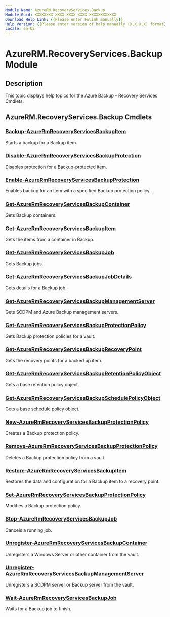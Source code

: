 ```yaml
---
Module Name: AzureRM.RecoveryServices.Backup
Module Guid: XXXXXXXX-XXXX-XXXX-XXXX-XXXXXXXXXXXX
Download Help Link: {{Please enter FwLink manually}}
Help Version: {{Please enter version of help manually (X.X.X.X) format}}
Locale: en-US
---
```


# AzureRM.RecoveryServices.Backup Module
## Description
This topic displays help topics for the Azure Backup - Recovery Services Cmdlets.

## AzureRM.RecoveryServices.Backup Cmdlets
### [Backup-AzureRmRecoveryServicesBackupItem](Backup-AzureRmRecoveryServicesBackupItem.md)
Starts a backup for a Backup item.

### [Disable-AzureRmRecoveryServicesBackupProtection](Disable-AzureRmRecoveryServicesBackupProtection.md)
Disables protection for a Backup-protected item.

### [Enable-AzureRmRecoveryServicesBackupProtection](Enable-AzureRmRecoveryServicesBackupProtection.md)
Enables backup for an item with a specified Backup protection policy.

### [Get-AzureRmRecoveryServicesBackupContainer](Get-AzureRmRecoveryServicesBackupContainer.md)
Gets Backup containers.

### [Get-AzureRmRecoveryServicesBackupItem](Get-AzureRmRecoveryServicesBackupItem.md)
Gets the items from a container in Backup.

### [Get-AzureRmRecoveryServicesBackupJob](Get-AzureRmRecoveryServicesBackupJob.md)
Gets Backup jobs.

### [Get-AzureRmRecoveryServicesBackupJobDetails](Get-AzureRmRecoveryServicesBackupJobDetails.md)
Gets details for a Backup job.

### [Get-AzureRmRecoveryServicesBackupManagementServer](Get-AzureRmRecoveryServicesBackupManagementServer.md)
Gets SCDPM and Azure Backup management servers.

### [Get-AzureRmRecoveryServicesBackupProtectionPolicy](Get-AzureRmRecoveryServicesBackupProtectionPolicy.md)
Gets Backup protection policies for a vault.

### [Get-AzureRmRecoveryServicesBackupRecoveryPoint](Get-AzureRmRecoveryServicesBackupRecoveryPoint.md)
Gets the recovery points for a backed up item.

### [Get-AzureRmRecoveryServicesBackupRetentionPolicyObject](Get-AzureRmRecoveryServicesBackupRetentionPolicyObject.md)
Gets a base retention policy object.

### [Get-AzureRmRecoveryServicesBackupSchedulePolicyObject](Get-AzureRmRecoveryServicesBackupSchedulePolicyObject.md)
Gets a base schedule policy object.

### [New-AzureRmRecoveryServicesBackupProtectionPolicy](New-AzureRmRecoveryServicesBackupProtectionPolicy.md)
Creates a Backup protection policy.

### [Remove-AzureRmRecoveryServicesBackupProtectionPolicy](Remove-AzureRmRecoveryServicesBackupProtectionPolicy.md)
Deletes a Backup protection policy from a vault.

### [Restore-AzureRmRecoveryServicesBackupItem](Restore-AzureRmRecoveryServicesBackupItem.md)
Restores the data and configuration for a Backup item to a recovery point.

### [Set-AzureRmRecoveryServicesBackupProtectionPolicy](Set-AzureRmRecoveryServicesBackupProtectionPolicy.md)
Modifies a Backup protection policy.

### [Stop-AzureRmRecoveryServicesBackupJob](Stop-AzureRmRecoveryServicesBackupJob.md)
Cancels a running job.

### [Unregister-AzureRmRecoveryServicesBackupContainer](Unregister-AzureRmRecoveryServicesBackupContainer.md)
Unregisters a Windows Server or other container from the vault.

### [Unregister-AzureRmRecoveryServicesBackupManagementServer](Unregister-AzureRmRecoveryServicesBackupManagementServer.md)
Unregisters a SCDPM server or Backup server from the vault.

### [Wait-AzureRmRecoveryServicesBackupJob](Wait-AzureRmRecoveryServicesBackupJob.md)
Waits for a Backup job to finish.

